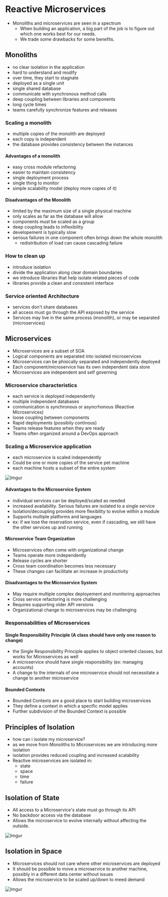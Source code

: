 # Reactive Microservices

- Monoliths and microservices are seen in a spectrum
    - When building an application, a big part of the job is to figure out which one works best for our needs.
    - We trade some drawbacks for some benefits.

## Monoliths

- no clear isolation in the application
- hard to understand and modify
- over time, they start to stagnate
- deployed as a single unit
- single shared database
- communicate with synchronous method calls
- deep coupling between libraries and components
- long cycle times
- teams carefully synchronize features and releases

### Scaling a monolith

- multiple copies of the monolith are deployed
- each copy is independent
- the database provides consistency between the instances

#### Advantages of a monolith

- easy cross module refactoring
- easier to maintain consistency
- single deployment process
- single thing to monitor
- simple scalability model (deploy more copies of it)

#### Disadvantages of the Monolith

- limited by the maximum size of a single physical machine
- only scales as far as the database will allow
- components must be scaled as a group
- deep coupling leads to inflexibility
- developement is typically slow
- serious failures in one component often brings down the whole monolith
    - redistribution of load can cause cascading failure

### How to clean up

- introduce isolation
- divide the application along clear domain boundaries
- we introduce libraries that help isolate related pieces of code
- libraries provide a clean and consistent interface

### Service oriented Architecture

- services don't share databases
- all access must go through the API exposed by the service
- Services may live in the same process (monolith), or may be separated (microservices)

## Microservices

- Microservices are a subset of SOA
- Logical components are separated into isolated microservices
- Microservices can be phisically separated and independently deployed
- Each component/microservice has its own independent data store
- Microservices are independent and self governing


### Microservice characteristics

- each service is deployed independently
- multiple independent databases
- communication is synchronous or asyncrhonous (Reactive Microservices)
- loose coupling between components
- Rapid deployments (possibily continous)
- Teams release features when they are ready
- Teams often organized around a DevOps approach

### Scaling a Microservice application

- each microservice is scaled independently
- Could be one or more copies of the service pet machine
- each machine hosts a subset of the entire system

 ![Imgur](https://imgur.com/v3iEnTx.png)

#### Advantages to the Microservice System

- individual services can be deployed/scaled as needed
- increased availability. Serious failures are isolated to a single service
- Isolation/decoupling provides more flexibility to evolve within a module
- Supports multiple platforms and languages
- ex: if we lose the reservation service, even if cascading, we still have the other services up and running

#### Microservice Team Organization

- Microservices often come with organizational change
- Teams operate more independently
- Release cycles are shorter
- Cross team coordination becomes less necessary
- These changes can facilitate an increase in productivity

#### Disadvantages to the Microservice System

- May require multiple complex deployement and monitoring approaches
- Cross service refactoring is more challenging
- Requires supporting older API versions
- Organizational change to microservices may be challenging

### Responsabilities of Microservices

#### Single Responsibility Principle (A class should have only one reason to change)

- the Single Responsibility Principle applies to object oriented classes, but works for Microservices as well
- A microservice should have single responsibility (ex: managing accounts)
- A change to the internals of one microservice should not necessitate a change to another microservice

#### Bounded Contexts

- Bounded Contexts are a good place to start building microservices
- They define a context in which a specific model applies
- Further subdivision of the Bounded Context is possible

## Principles of Isolation

- how can i isolate my microservice?
- as we move from Monoliths to Microservices we are introducing more isolation
- isolation provides reduced coupling and increased scalability
- Reactive microservices are isolated in:
    - state
    - space
    - time
    - failure

## Isolation of State

- All access to a Microservice's state must go through its API
- No backdoor access via the database
- Allows the microservice to evolve internally without affecting the outside.

![Imgur](https://i.imgur.com/LMahVPl.png)

## Isolation in Space

- Microservices should not care where other microservices are deployed
- It should be possible to move a microservice to another machine, possibly in a different data center without issues
- Allows the microservice to be scaled up/down to meed demand

![Imgur](https://imgur.com/wAjGAQo.png)
